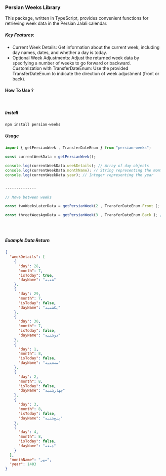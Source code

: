 ### Persian Weeks Library

This package, written in TypeScript, provides convenient functions for retrieving week data in the Persian Jalali calendar.

##### Key Features:

- Current Week Details: Get information about the current week, including day names, dates, and whether a day is today.
  <br>
- Optional Week Adjustments: Adjust the returned week data by specifying a number of weeks to go forward or backward.
  Customization with TransferDateEnum: Use the provided TransferDateEnum to indicate the direction of week adjustment (front or back).
  <br>

#### How To Use ?

<br>

##### Install

```bash
npm install persian-weeks
```

##### Usage

```ts
import { getPersianWeek , TransferDateEnum } from "persian-weeks";

const currentWeekData = getPersianWeek();

console.log(currentWeekData.weekDetails); // Array of day objects
console.log(currentWeekData.monthName); // String representing the month name in Persian
console.log(currentWeekData.year); // Integer representing the year


--------------

// Move between weeks

const twoWeeksLaterData = getPersianWeek(2 , TransferDateEnum.Front ); // Gives data of the two weeks later

const threetWeesAgoData = getPersianWeek(3 , TransferDateEnum.Back ); // Gives data of the three weeks ago



```

<br>

##### Example Data Return

```json
{
  "weekDetails": [
    {
      "day": 28,
      "month": 7,
      "isToday": true,
      "dayName": "شنبه"
    },
    {
      "day": 29,
      "month": 7,
      "isToday": false,
      "dayName": "یکشنبه"
    },
    {
      "day": 30,
      "month": 7,
      "isToday": false,
      "dayName": "دوشنبه"
    },
    {
      "day": 1,
      "month": 8,
      "isToday": false,
      "dayName": "سه‌شنبه"
    },
    {
      "day": 2,
      "month": 8,
      "isToday": false,
      "dayName": "چهارشنبه"
    },
    {
      "day": 3,
      "month": 8,
      "isToday": false,
      "dayName": "پنج‌شنبه"
    },
    {
      "day": 4,
      "month": 8,
      "isToday": false,
      "dayName": "جمعه"
    }
  ],
  "monthName": "مهر",
  "year": 1403
}
```
